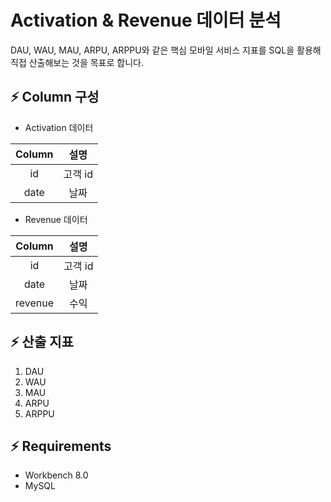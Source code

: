 # Activation & Revenue 데이터 분석
DAU, WAU, MAU, ARPU, ARPPU와 같은 핵심 모바일 서비스 지표를 SQL을 활용해 직접 산출해보는 것을 목표로 합니다.

## ⚡ Column 구성
- Activation 데이터

|**Column**|**설명**|
|:---:|:---:|
|id|고객 id|
|date|날짜|

- Revenue 데이터

|**Column**|**설명**|
|:---:|:---:|
|id|고객 id|
|date|날짜|
|revenue|수익|

## ⚡ 산출 지표
1. DAU
2. WAU
3. MAU
4. ARPU
5. ARPPU

## ⚡ Requirements
* Workbench 8.0
* MySQL
